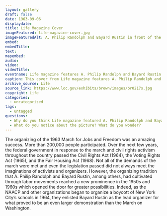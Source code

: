 ```yaml
---
layout: gallery
draft: false
date: 1963-09-06
displaydate:
title: Life Magazine Cover
imageFeatured: life-magazine-cover.jpg
imageFeaturedAlt: A. Philip Randolph and Bayard Rustin in front of the Lincoln Memorial
embed: 
embedTitle: 
text: 
mapembed:
audio:
video: 
videoTitle: 
eventname: Life magazine features A. Philip Randolph and Bayard Rustin.
caption: This cover from Life magazine features A. Philip Randolph and Bayard Rustin, the lead organizers for the March on Washington for Jobs and Freedom. 
archive_source: Life
source_link: https://www.loc.gov/exhibits/brown/images/br0217s.jpg
copyright: Life
categories:
  - uncategorized
tags:
  - untagged
questions:
  - Why do you think Life magazine featured A. Philip Randolph and Bayard Rustin on the cover, rather than speakers like Dr. Martin Luther King, Jr. and John Lewis?
  - What do you notice about the picture? What do you wonder?
---
```


The organizing of the 1963 March for Jobs and Freedom was an amazing success. More than 200,000 people participated. Over the next few years, the federal government in response to the march and civil rights activism throughout the country passed the Civil Rights Act (1964), the Voting Rights Act (1965), and the Fair Housing Act (1968). Not all of the demands of the march were met and even the legislation passed did not always meet the imaginations of activists and organizers. However, the organizing tradition that A. Philip Randolph and Bayard Rustin, among others, had cultivated through labor movements reached a new prominence in the 1950s and 1960s which opened the door for greater possibilities. 
Indeed, as the NAACP and other organizations began to organize a boycott of New York City’s schools in 1964, they enlisted Bayard Rustin as the lead organizer for what proved to be an even larger demonstration than the March on Washington.
